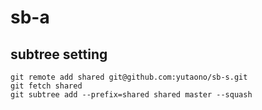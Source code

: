 # sb-a

## subtree setting

```
git remote add shared git@github.com:yutaono/sb-s.git
git fetch shared
git subtree add --prefix=shared shared master --squash
```
